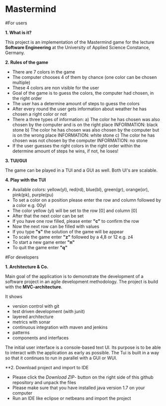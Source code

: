 # Mastermind

#For users

**1. What is it?**

This project is an implementation of the Mastermind game for the lecture **Software Engineering** at the University of Applied Science Constance, Germany.

**2. Rules of the game**

- There are 7 colors in the game
- The computer chooses 4 of them by chance (one color can be chosen multiple)
- These 4 colors are non visible for the user
- Goal of the game is to guess the colors, the computer had chosen, in the right order
- The user has a determine amount of steps to guess the colors
- After every round the user gets information about weather he has chosen a right color or not
- There a three types of information:
	a) The color he has chosen was also chosen by the computer and is on the right place
	   INFORMATION: black stone
	b) The color he has chosen was also chosen by the computer but is on the wrong place
	   INFORMATION: white stone
	c) The color he has chosen was not chosen by the computer
	   INFORMATION: no stone
- If the user guesses the right colors in the right order within the determine amount of steps he wins, if not, he loses!

**3. TUI/GUI**

The game can be played in a TUI and a GUI as well. Both UI's are scalable.
                
**4. Play with the TUI**

- Available colors: yellow(yl), red(rd), blue(bl), green(gr), orange(or), pink(pk), purple(pu)
- To set a color on a position please enter the row and column followed by a color e.g. 00yl
- The color yellow (yl) will be set to the row [0] and column [0]
- After that the next color can be set               
- If you have one row filled, please enter **"c"** to confirm the row
- Now the next row can be filled with values
- If you type **"s"** the solution of the game will be appear
- To scale the game enter **"z"** followed by a 4,8 or 12 e.g. z4
- To start a new game enter **"n"**
- To quit the game enter **"q"**              

#For developers

**1. Architecture & Co.**

Main goal of the application is to demonstrate the development of a software project in an agile development methodology.
The project is build with the **MVC-architecture**.

It shows 
* version control with git 
* test driven development (with junit)
* layered architecture
* metrics with sonar
* continuous integration with maven and jenkins
* patterns
* components and interfaces

The initial user interface is a console-based text UI. Its purpose is to be able to interact with the application as early as possible. 
The Tui is built in a way so that it continues to run in parallel with a GUI or WUI.

**2. Download project and import to IDE

- Please click the *Download ZIP*- button on the right side of this github repository and unpack the files
- Please make sure that you have installed java version 1.7 on your computer
- Run an IDE like eclipse or netbeans and import the project